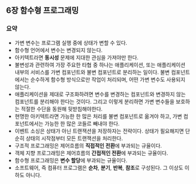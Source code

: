 ## 6장 함수형 프로그래밍

### 요약

- 가변 변수는 프로그램 실행 중에 상태가 변할 수 있다.
- 함수형 언어에서 변수는 변경되지 않는다.
- 아키텍트라면 **동시성** 문제에 지대한 관심을 가져야만 한다.
- 불변성과 관련하여 가장 주요한 타협 중 하나는 애플리케이션, 또는 애플리케이션 내부의 서비스를 가변 컴포넌트와 불변 컴포넌트로 분리하는 일이다. 불변 컴포넌트에서는 순수하게 함수형 방식으로만 작업이 처리되며, 어떤 가변 변수도 사용되지 않는다.
- 애플리케이션을 제대로 구조화하려면 변수를 변경하는 컴포넌트와 변경하지 않는 컴포넌트를 분리해야 한다는 것이다. 그리고 이렇게 분리하면 가변 변수들을 보호하는 적절한 수단을 동원해 뒷받침해야한다.
- 현명한 아키텍트라면 가능한 한 많은 처리를 불변 컴포넌트로 옮겨야 하고, 가변 컴포넌트에서는 가능한 한 많은 코들르 빼내야 한다.
- 이벤트 소싱은 상태가 아닌 트랜잭션을 저장하자는 전략이다. 상태가 필요해지면 단순히 상태의 시작점부터 모든 트랜잭션을 처리한다.
- 구조적 프로그래밍은 제어흐름의 **직접적인 전환**에 부과되는 규율이다.
- 객체 지향 프로그래밍은 제어흐름의 **간접적인 전환**에 부과되는 규율이다.
- 함수형 프로그래밍은 **변수 할당**에 부과되는 규율이다.
- 소프트웨어, 즉 컴퓨터 프로그램은 **순차**, **분기**, **반복**, **참조**로 구성된다. 그 이상도 이하도 아니다.
